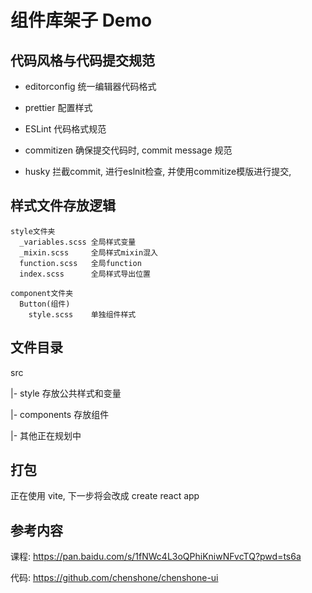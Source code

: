 # 组件库架子 Demo

## 代码风格与代码提交规范

- editorconfig 统一编辑器代码格式

- prettier 配置样式

- ESLint 代码格式规范

- commitizen 确保提交代码时, commit message 规范

- husky 拦截commit, 进行eslnit检查, 并使用commitize模版进行提交, 

## 样式文件存放逻辑
```
style文件夹
  _variables.scss 全局样式变量
  _mixin.scss     全局样式mixin混入
  function.scss   全局function
  index.scss      全局样式导出位置

component文件夹
  Button(组件)
    style.scss    单独组件样式
```

## 文件目录

src

|- style 存放公共样式和变量

|- components 存放组件

|- 其他正在规划中

## 打包

正在使用 vite, 下一步将会改成 create react app

## 参考内容

课程: https://pan.baidu.com/s/1fNWc4L3oQPhiKniwNFvcTQ?pwd=ts6a

代码: https://github.com/chenshone/chenshone-ui


